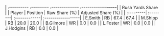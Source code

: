 | :---------- :--------- :-------------- :------------------|
|                      Rush Yards Share                     |
| Player    | Position | Raw Share (%) | Adjusted Share (%) |
| :---------| :--------| :-------------| :------------------|
| E.Smith   | RB       | 67.4          | 67.4               |
| M.Shipp   | RB       | 20.0          | 20.0               |
| B.Gilmore | WR       | 0.0           | 0.0                |
| L.Foster  | WR       | 0.0           | 0.0                |
| J.Hodgins | RB       | 0.0           | 0.0                |